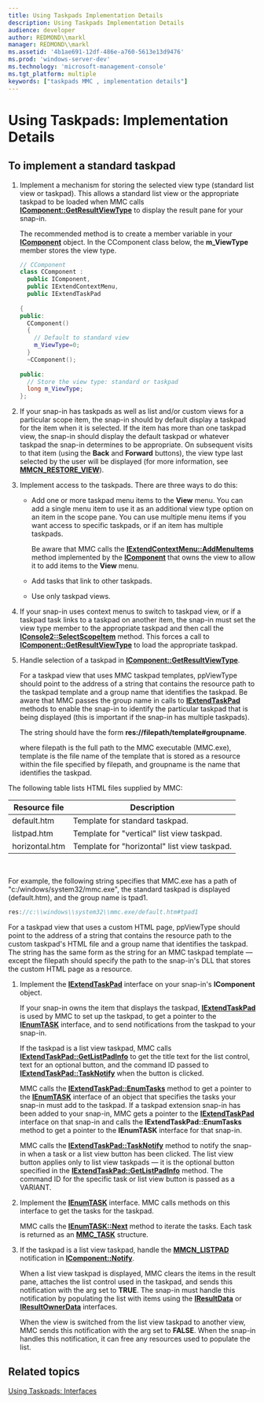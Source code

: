```yaml
---
title: Using Taskpads Implementation Details
description: Using Taskpads Implementation Details
audience: developer
author: REDMOND\\markl
manager: REDMOND\\markl
ms.assetid: '4b1ae691-12df-486e-a760-5613e13d9476'
ms.prod: 'windows-server-dev'
ms.technology: 'microsoft-management-console'
ms.tgt_platform: multiple
keywords: ["taskpads MMC , implementation details"]
---
```


# Using Taskpads: Implementation Details

## To implement a standard taskpad

1.  Implement a mechanism for storing the selected view type (standard list view or taskpad). This allows a standard list view or the appropriate taskpad to be loaded when MMC calls [**IComponent::GetResultViewType**](icomponent-getresultviewtype.md) to display the result pane for your snap-in.

    The recommended method is to create a member variable in your [**IComponent**](icomponent.md) object. In the CComponent class below, the **m\_ViewType** member stores the view type.

    ```C++
    // CComponent
    class CComponent : 
      public IComponent,
      public IExtendContextMenu,
      public IExtendTaskPad
     
    {
    public:
      CComponent()
      {
        // Default to standard view
        m_ViewType=0;
      }
      ~CComponent();
     
    public:
      // Store the view type: standard or taskpad
      long m_ViewType;
    };
    ```

    

2.  If your snap-in has taskpads as well as list and/or custom views for a particular scope item, the snap-in should by default display a taskpad for the item when it is selected. If the item has more than one taskpad view, the snap-in should display the default taskpad or whatever taskpad the snap-in determines to be appropriate. On subsequent visits to that item (using the **Back** and **Forward** buttons), the view type last selected by the user will be displayed (for more information, see [**MMCN\_RESTORE\_VIEW**](mmcn-restore-view.md)).
3.  Implement access to the taskpads. There are three ways to do this:
    -   Add one or more taskpad menu items to the **View** menu. You can add a single menu item to use it as an additional view type option on an item in the scope pane. You can use multiple menu items if you want access to specific taskpads, or if an item has multiple taskpads.

        Be aware that MMC calls the [**IExtendContextMenu::AddMenuItems**](iextendcontextmenu-addmenuitems.md) method implemented by the [**IComponent**](icomponent.md) that owns the view to allow it to add items to the **View** menu.

    -   Add tasks that link to other taskpads.
    -   Use only taskpad views.

4.  If your snap-in uses context menus to switch to taskpad view, or if a taskpad task links to a taskpad on another item, the snap-in must set the view type member to the appropriate taskpad and then call the [**IConsole2::SelectScopeItem**](iconsole2-selectscopeitem.md) method. This forces a call to [**IComponent::GetResultViewType**](icomponent-getresultviewtype.md) to load the appropriate taskpad.
5.  Handle selection of a taskpad in [**IComponent::GetResultViewType**](icomponent-getresultviewtype.md).

    For a taskpad view that uses MMC taskpad templates, ppViewType should point to the address of a string that contains the resource path to the taskpad template and a group name that identifies the taskpad. Be aware that MMC passes the group name in calls to [**IExtendTaskPad**](iextendtaskpad.md) methods to enable the snap-in to identify the particular taskpad that is being displayed (this is important if the snap-in has multiple taskpads).

    The string should have the form **res://filepath/template\#groupname**.

    where filepath is the full path to the MMC executable (MMC.exe), template is the file name of the template that is stored as a resource within the file specified by filepath, and groupname is the name that identifies the taskpad.

The following table lists HTML files supplied by MMC:



| Resource file  | Description                                  |
|----------------|----------------------------------------------|
| default.htm    | Template for standard taskpad.               |
| listpad.htm    | Template for "vertical" list view taskpad.   |
| horizontal.htm | Template for "horizontal" list view taskpad. |



 

For example, the following string specifies that MMC.exe has a path of "c:/windows/system32/mmc.exe", the standard taskpad is displayed (default.htm), and the group name is tpad1.


```C++
res://c:\\windows\\system32\\mmc.exe/default.htm#tpad1
```



For a taskpad view that uses a custom HTML page, ppViewType should point to the address of a string that contains the resource path to the custom taskpad's HTML file and a group name that identifies the taskpad. The string has the same form as the string for an MMC taskpad template — except the filepath should specify the path to the snap-in's DLL that stores the custom HTML page as a resource.

1.  Implement the [**IExtendTaskPad**](iextendtaskpad.md) interface on your snap-in's **IComponent** object.

    If your snap-in owns the item that displays the taskpad, [**IExtendTaskPad**](iextendtaskpad.md) is used by MMC to set up the taskpad, to get a pointer to the [**IEnumTASK**](ienumtask.md) interface, and to send notifications from the taskpad to your snap-in.

    If the taskpad is a list view taskpad, MMC calls [**IExtendTaskPad::GetListPadInfo**](iextendtaskpad-getlistpadinfo.md) to get the title text for the list control, text for an optional button, and the command ID passed to [**IExtendTaskPad::TaskNotify**](iextendtaskpad-tasknotify.md) when the button is clicked.

    MMC calls the [**IExtendTaskPad::EnumTasks**](iextendtaskpad-enumtasks.md) method to get a pointer to the [**IEnumTASK**](ienumtask.md) interface of an object that specifies the tasks your snap-in must add to the taskpad. If a taskpad extension snap-in has been added to your snap-in, MMC gets a pointer to the [**IExtendTaskPad**](iextendtaskpad.md) interface on that snap-in and calls the **IExtendTaskPad::EnumTasks** method to get a pointer to the **IEnumTASK** interface for that snap-in.

    MMC calls the [**IExtendTaskPad::TaskNotify**](iextendtaskpad-tasknotify.md) method to notify the snap-in when a task or a list view button has been clicked. The list view button applies only to list view taskpads — it is the optional button specified in the [**IExtendTaskPad::GetListPadInfo**](iextendtaskpad-getlistpadinfo.md) method. The command ID for the specific task or list view button is passed as a VARIANT.

2.  Implement the [**IEnumTASK**](ienumtask.md) interface. MMC calls methods on this interface to get the tasks for the taskpad.

    MMC calls the [**IEnumTASK::Next**](ienumtask-next.md) method to iterate the tasks. Each task is returned as an [**MMC\_TASK**](mmc-task.md) structure.

3.  If the taskpad is a list view taskpad, handle the [**MMCN\_LISTPAD**](mmcn-listpad.md) notification in [**IComponent::Notify**](icomponent-notify.md).

    When a list view taskpad is displayed, MMC clears the items in the result pane, attaches the list control used in the taskpad, and sends this notification with the arg set to **TRUE**. The snap-in must handle this notification by populating the list with items using the [**IResultData**](iresultdata.md) or [**IResultOwnerData**](iresultownerdata.md) interfaces.

    When the view is switched from the list view taskpad to another view, MMC sends this notification with the arg set to **FALSE**. When the snap-in handles this notification, it can free any resources used to populate the list.

## Related topics

<dl> <dt>

[Using Taskpads: Interfaces](using-taskpads-interfaces.md)
</dt> </dl>

 

 




